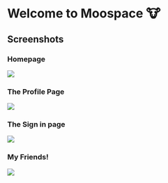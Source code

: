 # Welcome to Moospace 🐮

## Screenshots

### Homepage

<img src="https://res.cloudinary.com/ddd1g1rw8/image/upload/v1619736566/all_members_dg8mka.png" />

### The Profile Page

<img src="https://res.cloudinary.com/ddd1g1rw8/image/upload/v1619736566/friend_page_gmqo7v.png" />

### The Sign in page

<img src="https://res.cloudinary.com/ddd1g1rw8/image/upload/v1619736567/sign_in_page_bf8aai.png" />

### My Friends!

<img src="https://res.cloudinary.com/ddd1g1rw8/image/upload/v1619736565/signed_in_eg186r.png" />
